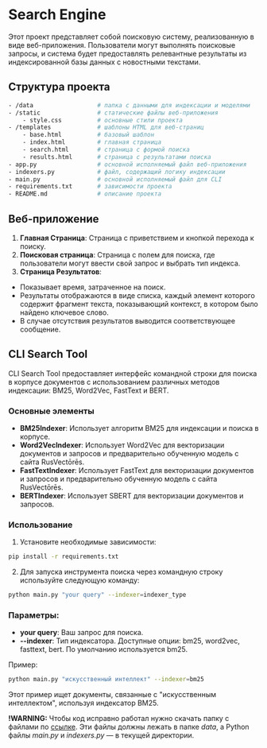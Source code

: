 # Search Engine
Этот проект представляет собой поисковую систему, реализованную в виде веб-приложения. Пользователи могут выполнять поисковые запросы, и система будет предоставлять релевантные результаты из индексированной базы данных с новостными текстами.

## Структура проекта
```bash
- /data                  # папка с данными для индексации и моделями
- /static                # статические файлы веб-приложения
    - style.css          # основные стили проекта
- /templates             # шаблоны HTML для веб-страниц
    - base.html          # базовый шаблон
    - index.html         # главная страница
    - search.html        # страница с формой поиска
    - results.html       # страница с результатами поиска
- app.py                 # основной исполняемый файл веб-приложения
- indexers.py            # файл, содержащий логику индексации
- main.py                # основной исполняемый файл для CLI
- requirements.txt       # зависимости проекта
- README.md              # описание проекта
```

## Веб-приложение
1. __Главная Страница__: Страница с приветствием и кнопкой перехода к поиску.
2. __Поисковая страница__: Страница с полем для поиска, где пользователи могут ввести свой запрос и выбрать тип индекса.
3. __Страница Результатов__:
- Показывает время, затраченное на поиск.
- Результаты отображаются в виде списка, каждый элемент которого содержит фрагмент текста, показывающий контекст, в котором было найдено ключевое слово.
- В случае отсутствия результатов выводится соответствующее сообщение.

## CLI Search Tool
CLI Search Tool предоставляет интерфейс командной строки для поиска в корпусе документов с использованием различных методов индексации: BM25, Word2Vec, FastText и BERT.

### Основные элементы
- **BM25Indexer**: Использует алгоритм BM25 для индексации и поиска в корпусе.  
- **Word2VecIndexer**: Использует Word2Vec для векторизации документов и запросов и предварительно обученную модель с сайта RusVectōrēs.
- **FastTextIndexer**: Использует FastText для векторизации документов и запросов и предварительно обученную модель с сайта RusVectōrēs.
- **BERTIndexer**: Использует SBERT для векторизации документов и запросов.

### Использование
1. Установите необходимые зависимости:
```bash
pip install -r requirements.txt
```

2. Для запуска инструмента поиска через командную строку используйте следующую команду:
```bash
python main.py "your query" --indexer=indexer_type
```

### Параметры:
- **your query**: Ваш запрос для поиска.
- **--indexer**: Тип индексатора. Доступные опции: bm25, word2vec, fasttext, bert. По умолчанию используется bm25.

Пример:
```bash
python main.py "искусственный интеллект" --indexer=bm25
```
Этот пример ищет документы, связанные с "искусственным интеллектом", используя индексатор BM25.

**!WARNING:** Чтобы код исправно работал нужно скачать папку с файлами по [ссылке](https://drive.google.com/drive/folders/1w1VkievLj5kdPHrwxY11okAjSxBly78J?usp=drive_link). Эти файлы должны лежать в папке *data*, а Python файлы *main.py* и *indexers.py* — в текущей директории.
